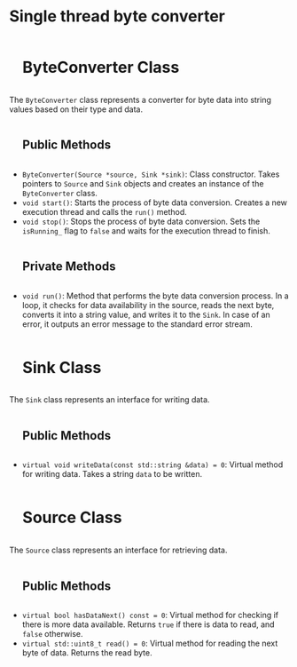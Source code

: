 # Single thread byte converter

<div id="user-content-toc">
  <ul>
    <summary><h1 style="display: inline-block;">ByteConverter Class</h1></summary>
  </ul>
</div>

The `ByteConverter` class represents a converter for byte data into string values based on their type and data.

<div id="user-content-toc">
  <ul>
    <summary><h2 style="display: inline-block;">Public Methods</h2></summary>
  </ul>
</div>

- `ByteConverter(Source *source, Sink *sink)`: Class constructor. Takes pointers to `Source` and `Sink` objects and creates an instance of the `ByteConverter` class.
- `void start()`: Starts the process of byte data conversion. Creates a new execution thread and calls the `run()` method.
- `void stop()`: Stops the process of byte data conversion. Sets the `isRunning_` flag to `false` and waits for the execution thread to finish.

<div id="user-content-toc">
  <ul>
    <summary><h2 style="display: inline-block;">Private Methods</h2></summary>
  </ul>
</div>

- `void run()`: Method that performs the byte data conversion process. In a loop, it checks for data availability in the source, reads the next byte, converts it into a string value, and writes it to the `Sink`. In case of an error, it outputs an error message to the standard error stream.

<div id="user-content-toc">
  <ul>
    <summary><h1 style="display: inline-block;">Sink Class</h1></summary>
  </ul>
</div>

The `Sink` class represents an interface for writing data.

<div id="user-content-toc">
  <ul>
    <summary><h2 style="display: inline-block;">Public Methods</h2></summary>
  </ul>
</div>

- `virtual void writeData(const std::string &data) = 0`: Virtual method for writing data. Takes a string `data` to be written.

<div id="user-content-toc">
  <ul>
    <summary><h1 style="display: inline-block;">Source Class</h1></summary>
  </ul>
</div>

The `Source` class represents an interface for retrieving data.

<div id="user-content-toc">
  <ul>
    <summary><h2 style="display: inline-block;">Public Methods</h2></summary>
  </ul>
</div>

- `virtual bool hasDataNext() const = 0`: Virtual method for checking if there is more data available. Returns `true` if there is data to read, and `false` otherwise.
- `virtual std::uint8_t read() = 0`: Virtual method for reading the next byte of data. Returns the read byte.
